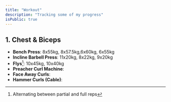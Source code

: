 ```yaml
---
title: "Workout"
description: "Tracking some of my progress"
isPublic: true
---
```


## 1. Chest & Biceps
* **Bench Press**:
  8x55kg, 8x57.5kg,6x60kg, 6x55kg
* **Incline Barbell Press**:
  11x20kg, 8x22kg, 9x20kg
* **Flys**[^1]: 10x45kg, 10x40kg
* **Preacher Curl Machine**: 
* **Face Away Curls**:
* **Hammer Curls (Cable)**:

[^1]: Alternating between partial and full reps

